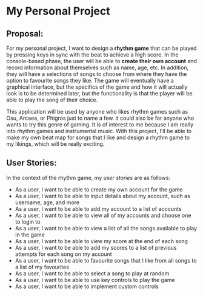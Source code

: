 # My Personal Project

## Proposal:

For my personal project, I want to design a **rhythm game** that can be
played by pressing keys in sync with the beat to achieve a high score. In 
the console-based phase, the user will be able to **create their own account**
and record information about themselves such as name, age, etc. In
addition, they will have a selections of songs to choose from where they
have the option to favourite songs they like. The game will eventually have a graphical interface, but the specifics
of the game and how it will actually look is to be determined later, but the 
functionality is that the player will be able to play the song of their choice. 

This application will be used by anyone who likes rhythm games such as
Osu, Arcaea, or Phigros just to name a few. it could also be for
anyone who wants to try this genre of gaming. It is of interest
to me because I am really into rhythm games and instrumental music.
With this project, I'll be able to make my own beat map for songs that
I like and design a rhythm game to my likings, which will be really
exciting. 

## User Stories:
In the context of the rhythm game, my *user stories* are as follows: 
- As a user, I want to be able to create my own account for the game
- As a user, I want to be able to input details about my account, such as username, age, and more
- As a user, I want to be able to add my account to a list of accounts
- As a user, I want to be able to view all of my accounts and choose one to login to
- As a user, I want to be able to view a list of all the songs available to play in the game
- As a user, I want to be able to view my score at the end of each song
- As a user, I want to be able to add my scores to a list of previous attempts for each song on my account
- As a user, I want to be able to favourite songs that I like from all songs to a list of my favourites
- As a user, I want to be able to select a song to play at random
- As a user, I want to be able to use key controls to play the game
- As a user, I want to be able to implement custom controls

